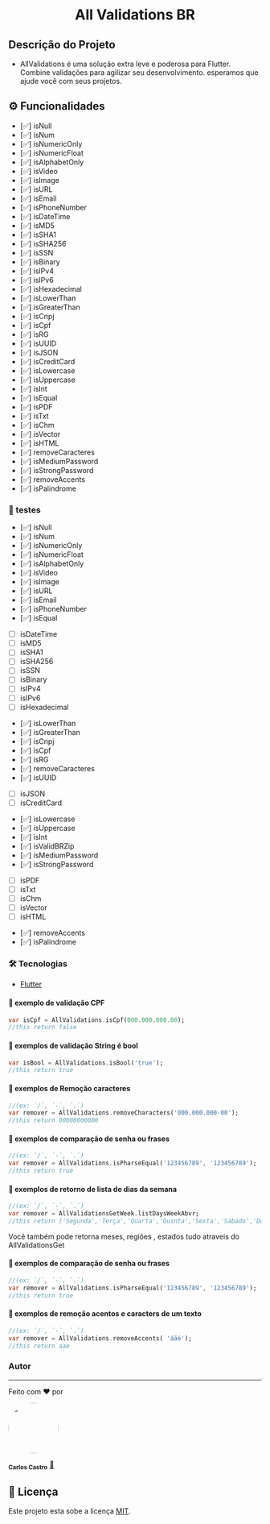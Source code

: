 <h1 align="center">All Validations BR</h1>

## Descrição do Projeto

- AllValidations é uma solução extra leve e poderosa para Flutter. Combine validações para agilizar seu desenvolvimento. esperamos que ajude você com seus projetos.

## ⚙️ Funcionalidades

- [✅]  isNull
- [✅]  isNum
- [✅]  isNumericOnly
- [✅]  isNumericFloat
- [✅]  isAlphabetOnly
- [✅]  isVideo
- [✅]  isImage
- [✅]  isURL
- [✅]  isEmail
- [✅]  isPhoneNumber
- [✅]  isDateTime
- [✅]  isMD5
- [✅]  isSHA1
- [✅]  isSHA256
- [✅]  isSSN
- [✅]  isBinary
- [✅]  isIPv4
- [✅]  isIPv6
- [✅]  isHexadecimal
- [✅]  isLowerThan
- [✅]  isGreaterThan
- [✅]  isCnpj
- [✅]  isCpf
- [✅]  isRG
- [✅]  isUUID
- [✅]  isJSON
- [✅]  isCreditCard
- [✅]  isLowercase
- [✅]  isUppercase
- [✅]  isInt
- [✅]  isEqual
- [✅]  isPDF
- [✅]  isTxt
- [✅]  isChm
- [✅]  isVector
- [✅]  isHTML
- [✅]  removeCaracteres
- [✅]  isMediumPassword
- [✅]  isStrongPassword
- [✅]  removeAccents
- [✅]  isPalindrome



### 🧪 testes
- [✅]  isNull
- [✅]  isNum
- [✅]  isNumericOnly
- [✅]  isNumericFloat
- [✅]  isAlphabetOnly
- [✅]  isVideo
- [✅]  isImage
- [✅]  isURL
- [✅]  isEmail
- [✅]  isPhoneNumber
- [✅]  isEqual
- [ ]  isDateTime
- [ ]  isMD5
- [ ]  isSHA1
- [ ]  isSHA256
- [ ]  isSSN
- [ ]  isBinary
- [ ]  isIPv4
- [ ]  isIPv6
- [ ]  isHexadecimal
- [✅]  isLowerThan
- [✅]  isGreaterThan
- [✅]  isCnpj
- [✅]  isCpf
- [✅]  isRG
- [✅]  removeCaracteres
- [✅]  isUUID
- [ ]  isJSON
- [ ]  isCreditCard
- [✅]  isLowercase
- [✅]  isUppercase
- [✅]  isInt
- [✅]  isValidBRZip
- [✅]  isMediumPassword
- [✅]  isStrongPassword
- [ ]  isPDF
- [ ]  isTxt
- [ ]  isChm
- [ ]  isVector
- [ ]  isHTML
- [✅]  removeAccents
- [✅]  isPalindrome


### 🛠 Tecnologias
- [Flutter](https://flutter.dev/)


#### 🎲 exemplo de validação CPF

```dart
var isCpf = AllValidations.isCpf(000.000.000.00); 
//this return false
```

#### 🎲 exemplos de validação String é bool 

```dart
var isBool = AllValidations.isBool('true'); 
//this return true
```
#### 🎲 exemplos de Remoção caracteres  
```dart
//(ex: `/`, `-`, `.`)
var remover = AllValidations.removeCharacters('000.000.000-00'); 
//this return 00000000000
```

#### 🎲 exemplos de comparação de senha ou frases  
```dart
//(ex: `/`, `-`, `.`)
var remover = AllValidations.isPharseEqual('123456789', '123456789');
//this return true
```

#### 🎲 exemplos de retorno de lista de dias da semana  
```dart
//(ex: `/`, `-`, `.`)
var remover = AllValidationsGetWeek.listDaysWeekAbvr;
//this return ['Segunda','Terça','Quarta','Quinta','Sexta','Sábado','Domingo']
```
Você também pode retorna meses, regiões , estados tudo atraveis do AllValidationsGet


#### 🎲 exemplos de comparação de senha ou frases  
```dart
//(ex: `/`, `-`, `.`)
var remover = AllValidations.isPharseEqual('123456789', '123456789');
//this return true
```

#### 🎲 exemplos de remoção acentos e caracters de um texto
```dart
//(ex: `/`, `-`, `.`)
var remover = AllValidations.removeAccents( 'áãé');
//this return aae
```

### Autor
---
Feito com ❤️ por 

<a href="###">
 <img style="border-radius: 50%;" src="https://avatars.githubusercontent.com/u/14837643?s=96&v=4" width="100px;" alt=""/>
 <br />

  <sub><b>Carlos Castro</b></sub></a> <a href="###" title="">🚀</a>


  
  ## 📝 Licença

Este projeto esta sobe a licença [MIT](./LICENSE).
